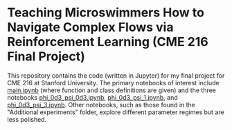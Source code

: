 # Teaching Microswimmers How to Navigate Complex Flows via Reinforcement Learning (CME 216 Final Project)
This repository contains the code (written in Jupyter) for my final project for CME 216 at Stanford University. The primary notebooks of interest include [main.ipynb](https://github.com/jbinagia/cme216-final-project/blob/master/main.ipynb) (where function and class definitions are given) and the three notebooks [phi_0d3_psi_0d3.ipynb](https://github.com/jbinagia/cme216-final-project/blob/master/phi_0d3_psi_0d3.ipynb), [phi_0d3_psi_1.ipynb](https://github.com/jbinagia/cme216-final-project/blob/master/phi_0d3_psi_1.ipynb), and [phi_0d3_psi_3.ipynb](https://github.com/jbinagia/cme216-final-project/blob/master/phi_0d3_psi_3.ipynb). Other notebooks, such as those found in the "Additional experiments" folder, explore different parameter regimes but are less polished. 
